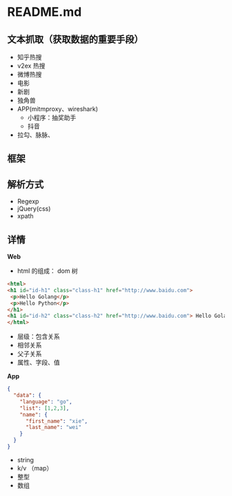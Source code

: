 # README.md



## 文本抓取（获取数据的重要手段）


- 知乎热搜
- v2ex 热搜
- 微博热搜
- 电影
- 新剧
- 独角兽
- APP(mitmproxy、wireshark)
    - 小程序：抽奖助手
    - 抖音
- 拉勾、脉脉、

## 框架

## 解析方式

- Regexp
- jQuery(css)
- xpath

## 详情

**Web**

- html 的组成： dom 树

```html
<html>
<h1 id="id-h1" class="class-h1" href="http://www.baidu.com">
 <p>Hello Golang</p>
 <p>Hello Python</p>
</h1>
<h1 id="id-h2" class="class-h2" href="http://www.baidu.com"> Hello Golang</h1>
</html>
```

- 层级：包含关系
- 相邻关系
- 父子关系
- 属性、字段、值

**App**

```json
{
  "data": {
    "language": "go",
    "list": [1,2,3],
    "name": {
      "first_name": "xie",
      "last_name": "wei"
    }
  }
}

```

- string
- k/v （map）
- 整型
- 数组





